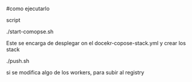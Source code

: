 #como ejecutarlo

script 

./start-comopse.sh

Este se encarga de desplegar on el docekr-copose-stack.yml y crear los stack


./push.sh

si se modifica algo de los workers, para subir al registry
